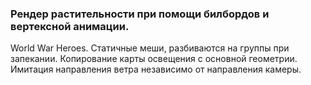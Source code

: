 ### Рендер растительности при помощи билбордов и вертексной анимации.
 World War Heroes. Статичные меши, разбиваются на группы при запекании. Копирование карты освещения с основной геометрии. Имитация направления ветра независимо от направления камеры.  
   